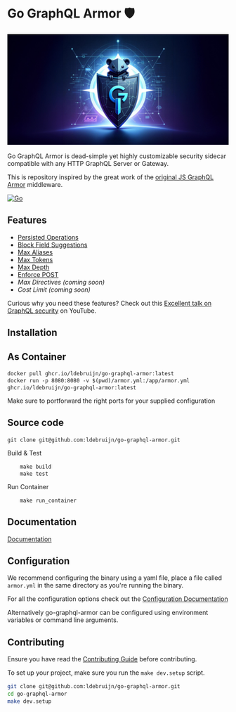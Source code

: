 # Go GraphQL Armor 🛡️

![Go GraphQL Armor Banner](docs/assets/banner.jpeg?raw=true)

Go GraphQL Armor is dead-simple yet highly customizable security sidecar compatible with any HTTP GraphQL Server or Gateway.

This is repository inspired by the great work of the [original JS GraphQL Armor](https://github.com/Escape-Technologies/graphql-armor) middleware.

[![Go](https://github.com/ldebruijn/go-graphql-armor/actions/workflows/go.yml/badge.svg)](https://github.com/ldebruijn/go-graphql-armor/actions/workflows/go.yml)

<!-- TOC -->

## Features

* [Persisted Operations](docs/persisted_operations.md)
* [Block Field Suggestions](docs/block_field_suggestions.md)
* [Max Aliases](docs/max_aliases.md)
* [Max Tokens](docs/max_tokens.md)
* [Max Depth](docs/max_depth.md)
* [Enforce POST](docs/enforce_post.md)
* _Max Directives (coming soon)_
* _Cost Limit (coming soon)_

Curious why you need these features? Check out this [Excellent talk on GraphQL security](https://www.youtube.com/watch?v=hyB2UKsEkqA&list=PLP1igyLx8foE9SlDLI1Vtlshcon5r1jMJ) on YouTube.

## Installation

## As Container
```shell
docker pull ghcr.io/ldebruijn/go-graphql-armor:latest
docker run -p 8080:8080 -v $(pwd)/armor.yml:/app/armor.yml ghcr.io/ldebruijn/go-graphql-armor:latest
```
Make sure to portforward the right ports for your supplied configuration

## Source code

```shell
git clone git@github.com:ldebruijn/go-graphql-armor.git
```

Build & Test
```shell
    make build
    make test
```

Run Container
```shell
    make run_container
```

## Documentation

[Documentation](docs/README.md)

## Configuration

We recommend configuring the binary using a yaml file, place a file called `armor.yml` in the same directory as you're running the binary.

For all the configuration options check out the [Configuration Documentation](docs/configuration.md)

Alternatively go-graphql-armor can be configured using environment variables or command line arguments.

## Contributing

Ensure you have read the [Contributing Guide](https://github.com/ldebruijn/go-graphql-armor/blob/main/CONTRIBUTING.md) before contributing.

To set up your project, make sure you run the `make dev.setup` script.

```bash
git clone git@github.com:ldebruijn/go-graphql-armor.git
cd go-graphql-armor
make dev.setup
```